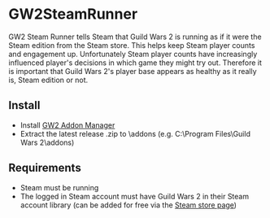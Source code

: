 # GW2SteamRunner

GW2 Steam Runner tells Steam that Guild Wars 2 is running as if it were the Steam edition from the Steam store. This helps keep Steam player counts and engagement up. Unfortunately Steam player counts have increasingly influenced player's decisions in which game they might try out. Therefore it is important that Guild Wars 2's player base appears as healthy as it really is, Steam edition or not.

## Install
- Install [GW2 Addon Manager](https://github.com/gw2-addon-loader/GW2-Addon-Manager)
- Extract the latest release .zip to <your install folder>\addons (e.g. C:\Program Files\Guild Wars 2\addons)


## Requirements
- Steam must be running
- The logged in Steam account must have Guild Wars 2 in their Steam account library (can be added for free via the [Steam store page](https://store.steampowered.com/app/1284210/Guild_Wars_2/))
